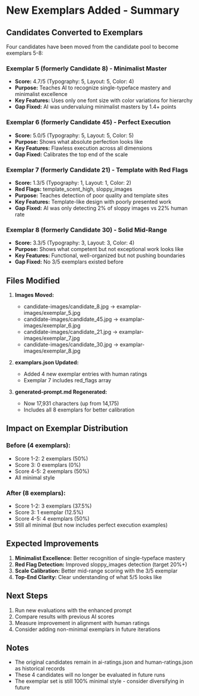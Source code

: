 # New Exemplars Added - Summary

## Candidates Converted to Exemplars

Four candidates have been moved from the candidate pool to become exemplars 5-8:

### Exemplar 5 (formerly Candidate 8) - Minimalist Master
- **Score:** 4.7/5 (Typography: 5, Layout: 5, Color: 4)
- **Purpose:** Teaches AI to recognize single-typeface mastery and minimalist excellence
- **Key Features:** Uses only one font size with color variations for hierarchy
- **Gap Fixed:** AI was undervaluing minimalist masters by 1.4+ points

### Exemplar 6 (formerly Candidate 45) - Perfect Execution
- **Score:** 5.0/5 (Typography: 5, Layout: 5, Color: 5)
- **Purpose:** Shows what absolute perfection looks like
- **Key Features:** Flawless execution across all dimensions
- **Gap Fixed:** Calibrates the top end of the scale

### Exemplar 7 (formerly Candidate 21) - Template with Red Flags
- **Score:** 1.3/5 (Typography: 1, Layout: 1, Color: 2)
- **Red Flags:** template_scent_high, sloppy_images
- **Purpose:** Teaches detection of poor quality and template sites
- **Key Features:** Template-like design with poorly presented work
- **Gap Fixed:** AI was only detecting 2% of sloppy images vs 22% human rate

### Exemplar 8 (formerly Candidate 30) - Solid Mid-Range
- **Score:** 3.3/5 (Typography: 3, Layout: 3, Color: 4)
- **Purpose:** Shows what competent but not exceptional work looks like
- **Key Features:** Functional, well-organized but not pushing boundaries
- **Gap Fixed:** No 3/5 exemplars existed before

## Files Modified

1. **Images Moved:**
   - candidate-images/candidate_8.jpg → examplar-images/exemplar_5.jpg
   - candidate-images/candidate_45.jpg → examplar-images/exemplar_6.jpg
   - candidate-images/candidate_21.jpg → examplar-images/exemplar_7.jpg
   - candidate-images/candidate_30.jpg → examplar-images/exemplar_8.jpg

2. **examplars.json Updated:**
   - Added 4 new exemplar entries with human ratings
   - Exemplar 7 includes red_flags array

3. **generated-prompt.md Regenerated:**
   - Now 17,931 characters (up from 14,175)
   - Includes all 8 exemplars for better calibration

## Impact on Exemplar Distribution

### Before (4 exemplars):
- Score 1-2: 2 exemplars (50%)
- Score 3: 0 exemplars (0%)
- Score 4-5: 2 exemplars (50%)
- All minimal style

### After (8 exemplars):
- Score 1-2: 3 exemplars (37.5%)
- Score 3: 1 exemplar (12.5%)
- Score 4-5: 4 exemplars (50%)
- Still all minimal (but now includes perfect execution examples)

## Expected Improvements

1. **Minimalist Excellence:** Better recognition of single-typeface mastery
2. **Red Flag Detection:** Improved sloppy_images detection (target 20%+)
3. **Scale Calibration:** Better mid-range scoring with the 3/5 exemplar
4. **Top-End Clarity:** Clear understanding of what 5/5 looks like

## Next Steps

1. Run new evaluations with the enhanced prompt
2. Compare results with previous AI scores
3. Measure improvement in alignment with human ratings
4. Consider adding non-minimal exemplars in future iterations

## Notes

- The original candidates remain in ai-ratings.json and human-ratings.json as historical records
- These 4 candidates will no longer be evaluated in future runs
- The exemplar set is still 100% minimal style - consider diversifying in future
